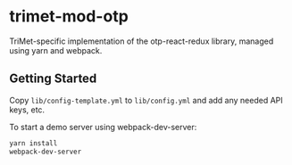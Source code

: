 # trimet-mod-otp

TriMet-specific implementation of the otp-react-redux library, managed using yarn and webpack.

## Getting Started

Copy `lib/config-template.yml` to `lib/config.yml` and add any needed API keys, etc.

To start a demo server using webpack-dev-server:

```bash
yarn install
webpack-dev-server
```
